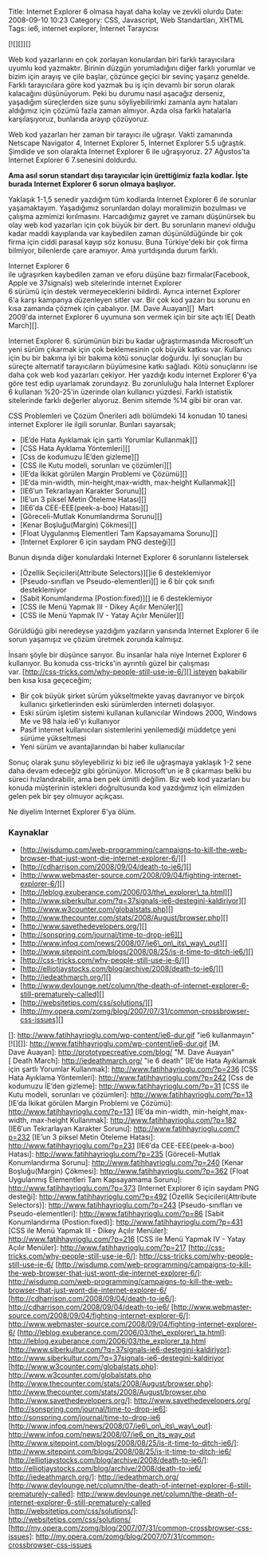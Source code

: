 Title: Internet Explorer 6 olmasa hayat daha kolay ve zevkli olurdu
Date: 2008-09-10 10:23
Category: CSS, Javascript, Web Standartları, XHTML
Tags: ie6, internet explorer, İnternet Tarayıcısı

[![][]][]

Web kod yazarlarını en çok zorlayan konulardan biri farklı tarayıcılara
uyumlu kod yazmaktır. Birinin düzgün yorumladığını diğer farklı yorumlar
ve bizim için arayış ve çile başlar, çözünce geçici bir sevinç yaşarız
genelde. Farklı tarayıcılara göre kod yazmak bu iş için devamlı bir
sorun olarak kalacağını düşünüyorum. Peki bu durumu nasıl aşacağız
derseniz, yaşadığım süreçlerden size şunu söyliyebilirimki zamanla aynı
hataları aldığımız için çözümü fazla zaman almıyor. Azda olsa farklı
hatalarla karşılaşıyoruz, bunlarıda arayıp çözüyoruz. 

Web kod yazarları her zaman bir tarayıcı ile uğraşır. Vakti zamanında
Netscape Navigator 4, Internet Explorer 5, Internet Explorer 5.5
uğraştık. Şimdide ve son olarakta Internet Explorer 6 ile uğraşıyoruz.
27 Ağustos'ta Internet Explorer 6 7.senesini doldurdu.

**Ama asıl sorun standart dışı tarayıcılar için ürettiğimiz fazla
kodlar. İşte burada Internet Explorer 6 sorun olmaya başlıyor.**

<!--more-->

Yaklaşık 1-1,5 senedir yazdığım tüm kodlarda Internet Explorer 6 ile
sorunlar yaşamaktayım. Yaşadığımız sorunlardan dolayı moralimizin
bozulması ve çalışma azmimizi kırılmasını. Harcadığımız gayret ve zamanı
düşünürsek bu olay web kod yazarları için çok büyük bir dert. Bu
sorunların manevi olduğu kadar maddi kayıplarıda var kaybedilen zaman
düşünüldüğünde bir çok firma için ciddi parasal kayıp söz konusu. Buna
Türkiye'deki bir çok firma bilmiyor, bilenlerde çare aramıyor. Ama
yurtdışında durum farklı.

Internet Explorer 6
ile uğraşırken kaybedilen zaman ve eforu düşüne bazı firmalar(Facebook,
Apple ve 37signals) web sitelerinde internet Explorer
6 sürümü için destek vermeyeceklerini bildirdi. Ayrıca internet Explorer
6'a karşı kampanya düzenleyen sitler var. Bir çok kod yazarı
bu sorunu en kısa zamanda çözmek için çabalıyor. [M.
Dave Auayan][]  Mart 2009'da internet Explorer 6 uyumuna
son vermek için bir site açtı IE[ Death March][].

Internet Explorer 6. sürümünün bizi bu kadar uğraştırmasında
Microsoft'un yeni sürüm çıkarmak için çok beklemesinin çok büyük katkısı
var. Kullanıcı için bu bir bakıma iyi bir bakıma kötü sonuçlar doğurdu.
İyi sonuçları bu süreçte alternatif tarayıcıların büyümesine katkı
sağladı. Kötü sonuçlarını ise daha çok web kod yazarları çekiyor. Her
yazdığı kodu internet Explorer 6'ya göre test edip uyarlamak zorundayız.
Bu zorunluluğu hala Internet Explorer 6 kullanan %20-25'in üzerinde olan
kullanıcı yüzdesi. Farklı istatistik sitelerinde farklı değerler
alıyoruz. Benim sitemde %14 gibi bir oran var. 

CSS Problemleri ve Çözüm Önerileri adlı bölümdeki 14 konudan 10 tanesi
internet Explorer ile ilgili sorunlar. Bunları sayarsak;

-   [IE’de Hata Ayıklamak için şartlı Yorumlar Kullanmak][]
-   [CSS Hata Ayıklama Yöntemleri][]
-   [Css de kodumuzu İE’den gizleme][]
-   [CSS ile Kutu modeli, sorunları ve çözümleri][]
-   [IE’da İkikat görülen Margin Problemi ve Çözümü][]
-   [IE’da min-width, min-height,max-width, max-height Kullanmak][]
-   [IE6′un Tekrarlayan Karakter Sorunu][]
-   [IE’un 3 piksel Metin Öteleme Hatası][]
-   [IE6′da CEE-EEE(peek-a-boo) Hatası][]
-   [Göreceli-Mutlak Konumlandırma Sorunu][]
-   [Kenar Boşluğu(Margin) Çökmesi][]
-   [Float Uygulanmış Elementleri Tam Kapsayamama Sorunu][]
-   [Internet Explorer 6 için saydam PNG desteği][]

Bunun dışında diğer konulardaki Internet Explorer 6 sorunlarını
listelersek

-   [Özellik Seçicileri(Attribute Selectors)][]ie 6 desteklemiyor
-   [Pseudo-sınıfları ve Pseudo-elementleri][] ie 6 bir çok sınıfı
    desteklemiyor
-   [Sabit Konumlandırma (Postion:fixed)][] ie 6 desteklemiyor
-   [CSS ile Menü Yapmak III - Dikey Açılır Menüler][]
-   [CSS ile Menü Yapmak IV - Yatay Açılır Menüler][]

Görüldüğü gibi neredeyse yazdığım yazıların yarısında Internet Explorer
6 ile sorun yaşamışız ve çözüm üretmek zorunda kalmışız. 

İnsanı şöyle bir düşünce sarıyor. Bu insanlar hala niye Internet
Explorer 6 kullanıyor. Bu konuda css-tricks'in ayrıntılı güzel bir
çalışması
var. [http://css-tricks.com/why-people-still-use-ie-6/][] isteyen
bakabilir ben kısa kısa geçeceğim;

-   Bir çok büyük şirket sürüm yükseltmekte yavaş davranıyor ve birçok
    kullanıcı şirketlerinden eski sürümlerden interneti dolaşıyor.
-   Eski sürüm işletim sistemi kullanan kullanıcılar Windows 2000,
    Windows Me ve 98 hala ie6'yı kullanıyor
-   Pasif internet kullanıcıları sistemlerini yenilemediği müddetçe yeni
    sürüme yükseltmesi 
-   Yeni sürüm ve avantajlarından bi haber kullanıcılar

Sonuç olarak şunu söyleyebiliriz ki biz ie6 ile uğraşmaya yaklaşık 1-2
sene daha devam edeceğiz gibi görünüyor. Microsoft'un ie 8 çıkarması
belki bu süreci hızlandırabilir, ama ben pek ümitli değilim. Biz web kod
yazarları bu konuda müşterinin istekleri doğrultusunda kod yazdığımız
için elimizden gelen pek bir şey olmuyor açıkçası. 

Ne diyelim Internet Explorer 6'ya ölüm.

### Kaynaklar

-   [http://wisdump.com/web-programming/campaigns-to-kill-the-web-browser-that-just-wont-die-internet-explorer-6/][]
-   [http://cdharrison.com/2008/09/04/death-to-ie6/][]
-   [http://www.webmaster-source.com/2008/09/04/fighting-internet-explorer-6/][]
-   [http://leblog.exuberance.com/2006/03/the\_explorer\_ta.html][]
-   [http://www.siberkultur.com/?q=37signals-ie6-destegini-kaldiriyor][]
-   [http://www.w3counter.com/globalstats.php][]
-   [http://www.thecounter.com/stats/2008/August/browser.php][]
-   [http://www.savethedevelopers.org/][]
-   [http://sonspring.com/journal/time-to-drop-ie6][]
-   [http://www.infoq.com/news/2008/07/ie6\_on\_its\_way\_out][]
-   [http://www.sitepoint.com/blogs/2008/08/25/is-it-time-to-ditch-ie6/][]
-   [http://css-tricks.com/why-people-still-use-ie-6/][]
-   [http://elliotjaystocks.com/blog/archive/2008/death-to-ie6/][]
-   [http://iedeathmarch.org/][]
-   [http://www.devlounge.net/column/the-death-of-internet-explorer-6-still-prematurely-called][]
-   [http://websitetips.com/css/solutions/][]
-   [http://my.opera.com/zomg/blog/2007/07/31/common-crossbrowser-css-issues][]

</p>

  []: http://www.fatihhayrioglu.com/wp-content/ie6-dur.gif
    "ie6 kullanmayın"
  [![][]]: http://www.fatihhayrioglu.com/wp-content/ie6-dur.gif
  [M. Dave Auayan]: http://prototypecreative.com/blog/ "M. Dave Auayan"
  [ Death March]: http://iedeathmarch.org/ "ie 6 death"
  [IE’de Hata Ayıklamak için şartlı Yorumlar Kullanmak]: http://www.fatihhayrioglu.com/?p=236
  [CSS Hata Ayıklama Yöntemleri]: http://www.fatihhayrioglu.com/?p=242
  [Css de kodumuzu İE’den gizleme]: http://www.fatihhayrioglu.com/?p=31
  [CSS ile Kutu modeli, sorunları ve çözümleri]: http://www.fatihhayrioglu.com/?p=13
  [IE’da İkikat görülen Margin Problemi ve Çözümü]: http://www.fatihhayrioglu.com/?p=131
  [IE’da min-width, min-height,max-width, max-height Kullanmak]: http://www.fatihhayrioglu.com/?p=182
  [IE6′un Tekrarlayan Karakter Sorunu]: http://www.fatihhayrioglu.com/?p=232
  [IE’un 3 piksel Metin Öteleme Hatası]: http://www.fatihhayrioglu.com/?p=231
  [IE6′da CEE-EEE(peek-a-boo) Hatası]: http://www.fatihhayrioglu.com/?p=235
  [Göreceli-Mutlak Konumlandırma Sorunu]: http://www.fatihhayrioglu.com/?p=240
  [Kenar Boşluğu(Margin) Çökmesi]: http://www.fatihhayrioglu.com/?p=362
  [Float Uygulanmış Elementleri Tam Kapsayamama Sorunu]: http://www.fatihhayrioglu.com/?p=373
  [Internet Explorer 6 için saydam PNG desteği]: http://www.fatihhayrioglu.com/?p=492
  [Özellik Seçicileri(Attribute Selectors)]: http://www.fatihhayrioglu.com/?p=243
  [Pseudo-sınıfları ve Pseudo-elementleri]: http://www.fatihhayrioglu.com/?p=86
  [Sabit Konumlandırma (Postion:fixed)]: http://www.fatihhayrioglu.com/?p=431
  [CSS ile Menü Yapmak III - Dikey Açılır Menüler]: http://www.fatihhayrioglu.com/?p=216
  [CSS ile Menü Yapmak IV - Yatay Açılır Menüler]: http://www.fatihhayrioglu.com/?p=217
  [http://css-tricks.com/why-people-still-use-ie-6/]: http://css-tricks.com/why-people-still-use-ie-6/
  [http://wisdump.com/web-programming/campaigns-to-kill-the-web-browser-that-just-wont-die-internet-explorer-6/]:
    http://wisdump.com/web-programming/campaigns-to-kill-the-web-browser-that-just-wont-die-internet-explorer-6/
  [http://cdharrison.com/2008/09/04/death-to-ie6/]: http://cdharrison.com/2008/09/04/death-to-ie6/
  [http://www.webmaster-source.com/2008/09/04/fighting-internet-explorer-6/]:
    http://www.webmaster-source.com/2008/09/04/fighting-internet-explorer-6/
  [http://leblog.exuberance.com/2006/03/the\_explorer\_ta.html]: http://leblog.exuberance.com/2006/03/the_explorer_ta.html
  [http://www.siberkultur.com/?q=37signals-ie6-destegini-kaldiriyor]: http://www.siberkultur.com/?q=37signals-ie6-destegini-kaldiriyor
  [http://www.w3counter.com/globalstats.php]: http://www.w3counter.com/globalstats.php
  [http://www.thecounter.com/stats/2008/August/browser.php]: http://www.thecounter.com/stats/2008/August/browser.php
  [http://www.savethedevelopers.org/]: http://www.savethedevelopers.org/
  [http://sonspring.com/journal/time-to-drop-ie6]: http://sonspring.com/journal/time-to-drop-ie6
  [http://www.infoq.com/news/2008/07/ie6\_on\_its\_way\_out]: http://www.infoq.com/news/2008/07/ie6_on_its_way_out
  [http://www.sitepoint.com/blogs/2008/08/25/is-it-time-to-ditch-ie6/]: http://www.sitepoint.com/blogs/2008/08/25/is-it-time-to-ditch-ie6/
  [http://elliotjaystocks.com/blog/archive/2008/death-to-ie6/]: http://elliotjaystocks.com/blog/archive/2008/death-to-ie6/
  [http://iedeathmarch.org/]: http://iedeathmarch.org/
  [http://www.devlounge.net/column/the-death-of-internet-explorer-6-still-prematurely-called]:
    http://www.devlounge.net/column/the-death-of-internet-explorer-6-still-prematurely-called
  [http://websitetips.com/css/solutions/]: http://websitetips.com/css/solutions/
  [http://my.opera.com/zomg/blog/2007/07/31/common-crossbrowser-css-issues]:
    http://my.opera.com/zomg/blog/2007/07/31/common-crossbrowser-css-issues
